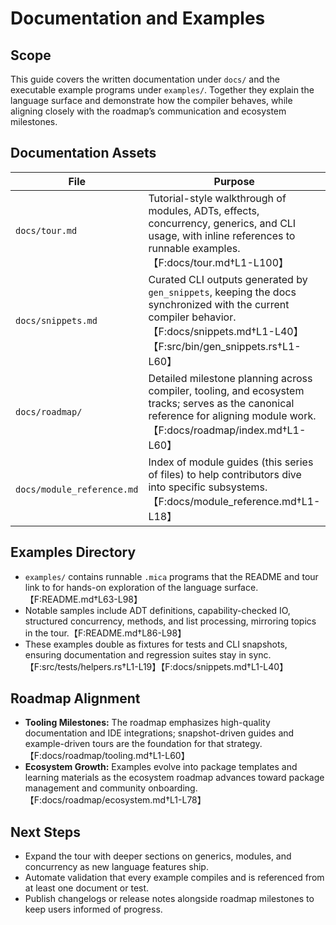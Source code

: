 # Documentation and Examples

## Scope

This guide covers the written documentation under `docs/` and the executable
example programs under `examples/`. Together they explain the language surface
and demonstrate how the compiler behaves, while aligning closely with the
roadmap’s communication and ecosystem milestones.

## Documentation Assets

| File | Purpose |
| --- | --- |
| `docs/tour.md` | Tutorial-style walkthrough of modules, ADTs, effects, concurrency, generics, and CLI usage, with inline references to runnable examples.【F:docs/tour.md†L1-L100】 |
| `docs/snippets.md` | Curated CLI outputs generated by `gen_snippets`, keeping the docs synchronized with the current compiler behavior.【F:docs/snippets.md†L1-L40】【F:src/bin/gen_snippets.rs†L1-L60】 |
| `docs/roadmap/` | Detailed milestone planning across compiler, tooling, and ecosystem tracks; serves as the canonical reference for aligning module work.【F:docs/roadmap/index.md†L1-L60】 |
| `docs/module_reference.md` | Index of module guides (this series of files) to help contributors dive into specific subsystems.【F:docs/module_reference.md†L1-L18】 |

## Examples Directory

- `examples/` contains runnable `.mica` programs that the README and tour link to
  for hands-on exploration of the language surface.【F:README.md†L63-L98】
- Notable samples include ADT definitions, capability-checked IO, structured
  concurrency, methods, and list processing, mirroring topics in the tour.【F:README.md†L86-L98】
- These examples double as fixtures for tests and CLI snapshots, ensuring
  documentation and regression suites stay in sync.【F:src/tests/helpers.rs†L1-L19】【F:docs/snippets.md†L1-L40】

## Roadmap Alignment

- **Tooling Milestones:** The roadmap emphasizes high-quality documentation and
  IDE integrations; snapshot-driven guides and example-driven tours are the
  foundation for that strategy.【F:docs/roadmap/tooling.md†L1-L60】
- **Ecosystem Growth:** Examples evolve into package templates and learning
  materials as the ecosystem roadmap advances toward package management and
  community onboarding.【F:docs/roadmap/ecosystem.md†L1-L78】

## Next Steps

- Expand the tour with deeper sections on generics, modules, and concurrency as
  new language features ship.
- Automate validation that every example compiles and is referenced from at least
  one document or test.
- Publish changelogs or release notes alongside roadmap milestones to keep users
  informed of progress.
